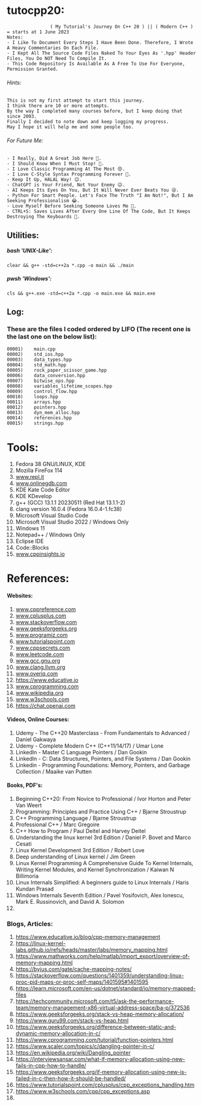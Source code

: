 # tutocpp20:
                    ( My Tutorial's Journey On C++ 20 ) || ( Modern C++ ) = starts at 1 June 2023
    Notes:
    - I Like To Document Every Steps I Have Been Done. Therefore, I Wrote A Heavy Commentaries On Each File.
    - I Kept All The Source Code Files Naked To Your Eyes As '.hpp' Header Files, You Do NOT Need To Compile It.
    - This Code Repository Is Available As A Free To Use For Everyone, Permission Granted.

###### Hints:
    This is not my first attempt to start this journey.
    I think there are 10 or more attempts.
    By the way I completed many courses before, but I keep doing that since 2003. 
    Finally I decided to note down and keep logging my progress. 
    May I hope it will help me and some people too.

###### For Future Me:
    - I Really, Did A Great Job Here 💪.
    - I Should Know When I Must Stop! 🫷.
    - I Love Classic Programming At The Most 😍.
    - I Love C-Style Syntax Programming Forever 🥰.
    - Keep It Up, HALAL Way! 😉.
    - ChatGPT is Your Friend, Not Your Enemy 😉.
    - AI Keeps Its Eyes On You, But It Will Never Ever Beats You 😜.
    - Python For Smart People. Let's Face The Truth "I Am Not!", But I Am Seeking Professionalism 😂.
    - Love Myself Before Seeking Someone Loves Me 🤪.
    - CTRL+S: Saves Lives After Every One Line Of The Code, But It Keeps Destroying The Keyboards 💸.
    
## Utilities:
    
  ##### bash 'UNIX-Like':
    clear && g++ -std=c++2a *.cpp -o main && ./main
    
  ##### pwsh 'Windows':
    cls && g++.exe -std=c++2a *.cpp -o main.exe && main.exe

## Log:
  ### These are the files I coded ordered by LIFO (The recent one is the last one on the below list):
    00001)    main.cpp
    00002)    std_ios.hpp
    00003)    data_types.hpp
    00004)    std_math.hpp
    00005)    rock_paper_scissor_game.hpp
    00006)    data_conversion.hpp
    00007)    bitwise_ops.hpp
    00008)    variables_lifetime_scopes.hpp
    00009)    control_flow.hpp
    00010)    loops.hpp 
    00011)    arrays.hpp
    00012)    pointers.hpp
    00013)    dyn_mem_alloc.hpp
    00014)    references.hpp
    00015)    strings.hpp

# Tools:
1) Fedora 38 GNU/LINUX, KDE
2) Mozilla FireFox 114
4) www.repl.it
3) www.onlinegdb.com
5) KDE Kate Code Editor
6) KDE KDevelop
7) g++ (GCC) 13.1.1 20230511 (Red Hat 13.1.1-2)
8) clang version 16.0.4 (Fedora 16.0.4-1.fc38)
9) Microsoft Visual Studio Code
10) Microsoft Visual Studio 2022  / Windows Only
11) Windows 11
12) Notepad++ / Windows Only
13) Eclipse IDE
14) Code::Blocks
15) www.cppinsights.io

# References:
  
  #### Websites:
  1) www.cppreference.com
  2) www.cplusplus.com
  3) www.stackoverflow.com 
  4) www.geeksforgeeks.org
  5) www.programiz.com
  6) www.tutorialspoint.com
  7) www.cppsecrets.com
  8) www.leetcode.com
  9) www.gcc.gnu.org
  10) www.clang.llvm.org
  11) www.overiq.com
  12) https://www.educative.io
  13) www.cprogramming.com
  14) www.wikipedia.org
  15) www.w3schools.com
  16) https://chat.openai.com
  
  #### Videos, Online Courses:
  1) Udemy - The C++20 Masterclass - From Fundamentals to Advanced / Daniel Gakwaya
  2) Udemy - Complete Modern C++ (C++11/14/17) / Umar Lone
  3) LinkedIn - Master C Language Pointers / Dan Gookin
  3) LinkedIn - C: Data Structures, Pointers, and File Systems / Dan Gookin
  4) Linkedin - Programming Foundations: Memory, Pointers, and Garbage Collection / Maaike van Putten
  
  #### Books, PDF's:
  1) Beginning C++20: From Novice to Professional / Ivor Horton and Peter Van Weert
  2) Programming: Principles and Practice Using C++ / Bjarne Stroustrup
  3) C++ Programming Language / Bjarne Stroustrup
  4) Professional C++ / Marc Gregoire 
  5) C++ How to Program / Paul Deitel and Harvey Deitel
  6) Understanding the linux kernel 3rd Edition / Daniel P. Bovet and Marco Cesati
  7) Linux Kernel Development 3rd Edition / Robert Love
  8) Deep understanding of Linux kernel / Jim Green
  9) Linux Kernel Programming A Comprehensive Guide To Kernel Internals, Writing Kernel Modules, and Kernel Synchronization / Kaiwan N Billimoria
  10) Linux Internals Simplified: A beginners guide to Linux Internals / Haris Kundan Prasad
  11) Windows Internals Seventh Edition / Pavel Yosifovich, Alex Ionescu, Mark E. Russinovich, and David A. Solomon
  12) 

  ### Blogs, Articles:
  1) https://www.educative.io/blog/cpp-memory-management
  2) https://linux-kernel-labs.github.io/refs/heads/master/labs/memory_mapping.html
  3) https://www.mathworks.com/help/matlab/import_export/overview-of-memory-mapping.html
  4) https://byjus.com/gate/cache-mapping-notes/
  5) https://stackoverflow.com/questions/1401359/understanding-linux-proc-pid-maps-or-proc-self-maps/1401595#1401595
  6) https://learn.microsoft.com/en-us/dotnet/standard/io/memory-mapped-files
  7) https://techcommunity.microsoft.com/t5/ask-the-performance-team/memory-management-x86-virtual-address-space/ba-p/372536
  8) https://www.geeksforgeeks.org/stack-vs-heap-memory-allocation/
  9) https://www.guru99.com/stack-vs-heap.html
  10) https://www.geeksforgeeks.org/difference-between-static-and-dynamic-memory-allocation-in-c/
  11) https://www.cprogramming.com/tutorial/function-pointers.html
  12) https://www.scaler.com/topics/c/dangling-pointer-in-c/
  13) https://en.wikipedia.org/wiki/Dangling_pointer
  14) https://interviewsansar.com/what-if-memory-allocation-using-new-fails-in-cpp-how-to-handle/
  15) https://www.geeksforgeeks.org/if-memory-allocation-using-new-is-failed-in-c-then-how-it-should-be-handled/
  16) https://www.tutorialspoint.com/cplusplus/cpp_exceptions_handling.htm
  17) https://www.w3schools.com/cpp/cpp_exceptions.asp
  18) 







